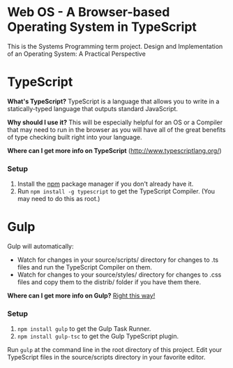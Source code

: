 # Web OS - A Browser-based Operating System in TypeScript

This is the Systems Programming term project.
Design and Implementation of an Operating System: A Practical Perspective

# TypeScript

**What's TypeScript?**
TypeScript is a language that allows you to write in a statically-typed language that outputs standard JavaScript.

**Why should I use it?**
This will be especially helpful for an OS or a Compiler that may need to run in the browser as you will have all of the great benefits of type checking built right into your language.

**Where can I get more info on TypeScript**
(http://www.typescriptlang.org/)

### Setup

1. Install the [npm](https://www.npmjs.org/) package manager if you don't already have it.
2. Run `npm install -g typescript` to get the TypeScript Compiler. (You may need to do this as root.)

# Gulp

Gulp will automatically:

- Watch for changes in your source/scripts/ directory for changes to .ts files and run the TypeScript Compiler on them.
- Watch for changes to your source/styles/ directory for changes to .css files and copy them to the distrib/ folder if you have them there.

**Where can I get more info on Gulp?**
[Right this way!](http://gulpjs.com/)

### Setup

1. `npm install gulp` to get the Gulp Task Runner.
2. `npm install gulp-tsc` to get the Gulp TypeScript plugin.

Run `gulp` at the command line in the root directory of this project.
Edit your TypeScript files in the source/scripts directory in your favorite editor.

